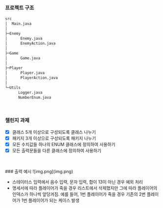 ### 프로젝트 구조
```
src
│  Main.java
│  
├─Enemy
│      Enemy.java
│      EnemyAction.java
│      
├─Game
│      Game.java
│      
├─Player
│      Player.java
│      PlayerAction.java
│      
└─Utils
      Logger.java
      NumberEnum.java
```
<br>

### 챌린지 과제
- [X] 클래스 5개 이상으로 구성되도록 클래스 나누기
- [X] 패키지 3개 이상으로 구성되도록 패키지 나누기
- [X] 모든 수치값들 하나의 ENUM 클래스에 정의하여 사용하기
- [X] 모든 출력문들을 다른 클래스에 정의하여 사용하기 
</br>
</br>
### 출력 예시
![img.png](img.png)

- 스테이터스 입력에서 음수 입력, 문자 입력, 합이 13이 아닌 경우 예외 처리
- 명세서에 따라 플레이어가 죽을 경우 리스트에서 삭제했지만 그에 따라 플레이어의 인덱스가 하나씩 앞당겨짐. 예를 들어, 1번 플레이어가 죽을 경우 기존의 2번 플레이어가 1번 플레이어가 되는 케이스 발생
